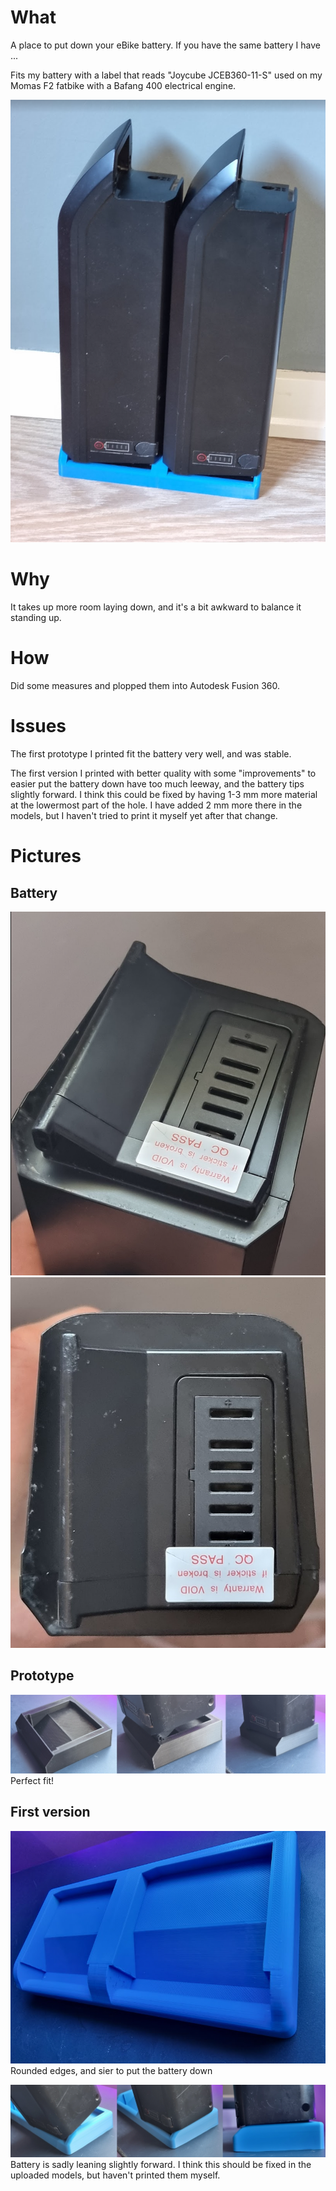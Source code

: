# What
A place to put down your eBike battery. If you have the same battery I have ...

Fits my battery with a label that reads "Joycube JCEB360-11-S" used on my Momas F2 fatbike with a Bafang 400 electrical engine.

![Final version with two batteries](/Pics/final.png)

# Why
It takes up more room laying down, and it's a bit awkward to balance it standing up.

# How
Did some measures and plopped them into Autodesk Fusion 360.

# Issues
The first prototype I printed fit the battery very well, and was stable.

The first version I printed with better quality with some "improvements" to easier put the battery down have too much leeway, and the battery tips slightly forward. I think this could be fixed by having 1-3 mm more material at the lowermost part of the hole. I have added 2 mm more there in the models, but I haven't tried to print it myself yet after that change.

# Pictures
## Battery
![Closeup of the bottom part of the battery](/Pics/battery01.png)
![Closeup of the bottom part of the battery 2](/Pics/battery02.png)

## Prototype
![Closeup of the bottom part of the battery 2](/Pics/prototype.png)
Perfect fit!

## First version
![First print with proper quality, doubled up for space for two batteries](/Pics/version01.png)
Rounded edges, and sier to put the battery down

![Showing battery fit into first proper print](/Pics/version01_with_battery.png)
Battery is sadly leaning slightly forward. I think this should be fixed in the uploaded models, but haven't printed them myself.